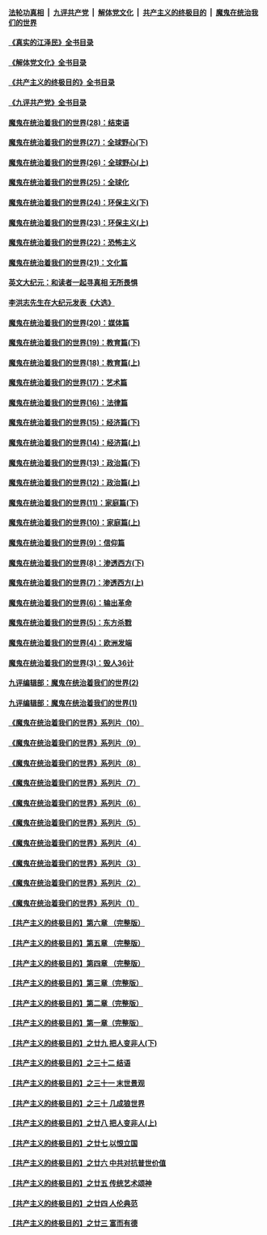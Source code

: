 ####  [法轮功真相](../../../../basic/blob/master/README.md?t=08160701) &nbsp;|&nbsp; [九评共产党](../../../../9ping.md/blob/master/README.md?t=08160701) &nbsp;|&nbsp; [解体党文化](../../../../jtdwh.md/blob/master/README.md?t=08160701)  &nbsp;|&nbsp; [共产主义的终极目的](../../../../gczydzjmd.md/blob/master/README.md?t=08160701) &nbsp;|&nbsp; [魔鬼在统治我们的世界](../../../../mgztzwmdsj.md/blob/master/README.md?t=08160701) 

#### [《真实的江泽民》全书目录](../pages/nsc422/n13721399.md?t=08160701) 

#### [《解体党文化》全书目录](../pages/nsc422/n13721157.md?t=08160701) 

#### [《共产主义的终极目的》全书目录](../pages/nsc422/n13721048.md?t=08160701) 

#### [《九评共产党》全书目录](../pages/nsc422/n13708085.md?t=08160701) 

#### [魔鬼在统治着我们的世界(28)：结束语](../pages/nsc422/n10936246.md?t=08160701) 

#### [魔鬼在统治着我们的世界(27)：全球野心(下)](../pages/nsc422/n10928319.md?t=08160701) 

#### [魔鬼在统治着我们的世界(26)：全球野心(上)](../pages/nsc422/n10900318.md?t=08160701) 

#### [魔鬼在统治着我们的世界(25)：全球化](../pages/nsc422/n10788205.md?t=08160701) 

#### [魔鬼在统治着我们的世界(24)：环保主义(下)](../pages/nsc422/n10695307.md?t=08160701) 

#### [魔鬼在统治着我们的世界(23)：环保主义(上)](../pages/nsc422/n10688613.md?t=08160701) 

#### [魔鬼在统治着我们的世界(22)：恐怖主义](../pages/nsc422/n10614727.md?t=08160701) 

#### [魔鬼在统治着我们的世界(21)：文化篇](../pages/nsc422/n10597706.md?t=08160701) 

#### [英文大纪元：和读者一起寻真相 无所畏惧](../pages/nsc422/n12542027.md?t=08160701) 

#### [李洪志先生在大纪元发表《大选》](../pages/nsc422/n12534746.md?t=08160701) 

#### [魔鬼在统治着我们的世界(20)：媒体篇](../pages/nsc422/n10586579.md?t=08160701) 

#### [魔鬼在统治着我们的世界(19)：教育篇(下)](../pages/nsc422/n10564808.md?t=08160701) 

#### [魔鬼在统治着我们的世界(18)：教育篇(上)](../pages/nsc422/n10526970.md?t=08160701) 

#### [魔鬼在统治着我们的世界(17)：艺术篇](../pages/nsc422/n10499093.md?t=08160701) 

#### [魔鬼在统治着我们的世界(16)：法律篇](../pages/nsc422/n10485969.md?t=08160701) 

#### [魔鬼在统治着我们的世界(15)：经济篇(下)](../pages/nsc422/n10469975.md?t=08160701) 

#### [魔鬼在统治着我们的世界(14)：经济篇(上)](../pages/nsc422/n10457370.md?t=08160701) 

#### [魔鬼在统治着我们的世界(13)：政治篇(下)](../pages/nsc422/n10448270.md?t=08160701) 

#### [魔鬼在统治着我们的世界(12)：政治篇(上)](../pages/nsc422/n10444576.md?t=08160701) 

#### [魔鬼在统治着我们的世界(11)：家庭篇(下)](../pages/nsc422/n10440961.md?t=08160701) 

#### [魔鬼在统治着我们的世界(10)：家庭篇(上)](../pages/nsc422/n10435448.md?t=08160701) 

#### [魔鬼在统治着我们的世界(9)：信仰篇](../pages/nsc422/n10432159.md?t=08160701) 

#### [魔鬼在统治着我们的世界(8)：渗透西方(下)](../pages/nsc422/n10429603.md?t=08160701) 

#### [魔鬼在统治着我们的世界(7)：渗透西方(上)](../pages/nsc422/n10426013.md?t=08160701) 

#### [魔鬼在统治着我们的世界(6)：输出革命](../pages/nsc422/n10421536.md?t=08160701) 

#### [魔鬼在统治着我们的世界(5)：东方杀戮](../pages/nsc422/n10417707.md?t=08160701) 

#### [魔鬼在统治着我们的世界(4)：欧洲发端](../pages/nsc422/n10414890.md?t=08160701) 

#### [魔鬼在统治着我们的世界(3)：毁人36计](../pages/nsc422/n10411583.md?t=08160701) 

#### [九评编辑部：魔鬼在统治着我们的世界(2)](../pages/nsc422/n10410036.md?t=08160701) 

#### [九评编辑部：魔鬼在统治着我们的世界(1)](../pages/nsc422/n10406825.md?t=08160701) 

#### [《魔鬼在统治着我们的世界》系列片（10）](../pages/nsc422/n12292670.md?t=08160701) 

#### [《魔鬼在统治着我们的世界》系列片（9）](../pages/nsc422/n12290859.md?t=08160701) 

#### [《魔鬼在统治着我们的世界》系列片（8）](../pages/nsc422/n12287445.md?t=08160701) 

#### [《魔鬼在统治着我们的世界》系列片（7）](../pages/nsc422/n12283425.md?t=08160701) 

#### [《魔鬼在统治着我们的世界》系列片（6）](../pages/nsc422/n12282314.md?t=08160701) 

#### [《魔鬼在统治着我们的世界》系列片（5）](../pages/nsc422/n12281419.md?t=08160701) 

#### [《魔鬼在统治着我们的世界》系列片（4）](../pages/nsc422/n12274024.md?t=08160701) 

#### [《魔鬼在统治着我们的世界》系列片（3）](../pages/nsc422/n12271322.md?t=08160701) 

#### [《魔鬼在统治着我们的世界》系列片（2）](../pages/nsc422/n12269049.md?t=08160701) 

#### [《魔鬼在统治着我们的世界》系列片（1）](../pages/nsc422/n12267575.md?t=08160701) 

#### [【共产主义的终极目的】第六章 （完整版）](../pages/nsc422/n11428913.md?t=08160701) 

#### [【共产主义的终极目的】第五章 （完整版）](../pages/nsc422/n11428912.md?t=08160701) 

#### [【共产主义的终极目的】第四章 （完整版）](../pages/nsc422/n11428907.md?t=08160701) 

#### [【共产主义的终极目的】第三章（完整版）](../pages/nsc422/n11428848.md?t=08160701) 

#### [【共产主义的终极目的】第二章（完整版）](../pages/nsc422/n11428831.md?t=08160701) 

#### [【共产主义的终极目的】第一章（完整版）](../pages/nsc422/n11417651.md?t=08160701) 

#### [【共产主义的终极目的】之廿九 把人变非人(下)](../pages/nsc422/n11344140.md?t=08160701) 

#### [【共产主义的终极目的】之三十二 结语](../pages/nsc422/n11360535.md?t=08160701) 

#### [【共产主义的终极目的】之三十一 末世景观](../pages/nsc422/n11351129.md?t=08160701) 

#### [【共产主义的终极目的】之三十 几成狼世界](../pages/nsc422/n11348280.md?t=08160701) 

#### [【共产主义的终极目的】之廿八 把人变非人(上)](../pages/nsc422/n11340492.md?t=08160701) 

#### [【共产主义的终极目的】之廿七 以恨立国](../pages/nsc422/n11336944.md?t=08160701) 

#### [【共产主义的终极目的】之廿六 中共对抗普世价值](../pages/nsc422/n11324785.md?t=08160701) 

#### [【共产主义的终极目的】之廿五 传统艺术颂神](../pages/nsc422/n11296396.md?t=08160701) 

#### [【共产主义的终极目的】之廿四 人伦典范](../pages/nsc422/n11296397.md?t=08160701) 

#### [【共产主义的终极目的】之廿三 富而有德](../pages/nsc422/n11283598.md?t=08160701) 

